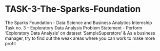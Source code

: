 # TASK-3-The-Sparks-Foundation
The Sparks Foundation - Data Science and Business Analytics Internship
Task no. 3 - Exploratory Data Analysis 
Problem Statement -  Perform ‘Exploratory Data Analysis’ on dataset ‘SampleSuperstore’ & As a business manager, try to find out the weak areas where you can work to make more profit
